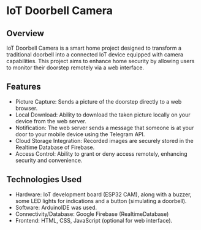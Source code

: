 # IoT Doorbell Camera
## Overview

IoT Doorbell Camera is a smart home project designed to transform a traditional doorbell into a connected IoT device equipped with camera capabilities. This project aims to enhance home security by allowing users to monitor their doorstep remotely via a web interface.

## Features

- Picture Capture: Sends a picture of the doorstep directly to a web browser.
- Local Download: Ability to download the taken picture locally on your device from the web server.
- Notification: The web server sends a message that someone is at your door to your mobile device using the Telegram API.
- Cloud Storage Integration: Recorded images are securely stored in the Realtime Database of Firebase.
- Access Control: Ability to grant or deny access remotely, enhancing security and convenience.

## Technologies Used

- Hardware: IoT development board (ESP32 CAM), along with a buzzer, some LED lights for indications and a button (simulating a doorbell).
- Software: ArduinoIDE was used.
- Connectivity/Database: Google Firebase (RealtimeDatabase)  
- Frontend: HTML, CSS, JavaScript (optional for web interface).
